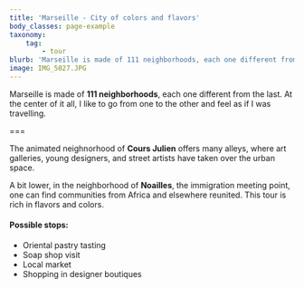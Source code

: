 ```yaml
---
title: 'Marseille - City of colors and flavors'
body_classes: page-example
taxonomy:
    tag:
        - tour
blurb: 'Marseille is made of 111 neighborhoods, each one different from the last.'
image: IMG_5027.JPG
---
```


Marseille is made of **111 neighborhoods**, each one different from the last. At the center of it all, I like to go from one to the other and feel as if I was travelling.  

===

The animated neighnorhood of **Cours Julien** offers many alleys, where art galleries, young designers, and street artists have taken over the urban space.  

A bit lower, in the neighborhood of **Noailles**, the immigration meeting point, one can find communities from Africa and elsewhere reunited. This tour is rich in flavors and colors.

#### Possible stops:

* Oriental pastry tasting
* Soap shop visit
* Local market
* Shopping in designer boutiques